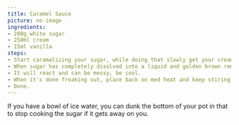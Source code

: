 ```yaml
---
title: Caramel Sauce
picture: no-image
ingredients:
- 200g white sugar
- 250ml cream
- 15ml vanilla
steps:
- Start caramalizing your sugar, while doing that slowly get your cream hot.
- When sugar has completely disolved into a liquid and golden brown remove from heat and pour in warm cream.
- It will react and can be messy, be cool.
- When it's done freaking out, place back on med heat and keep stiring until the sugar has remelted and everything comes together and smooth.
- Done. 
---
```


If you have a bowl of ice water, you can dunk the bottom of your pot in that to stop cooking the sugar if it gets away on you. 